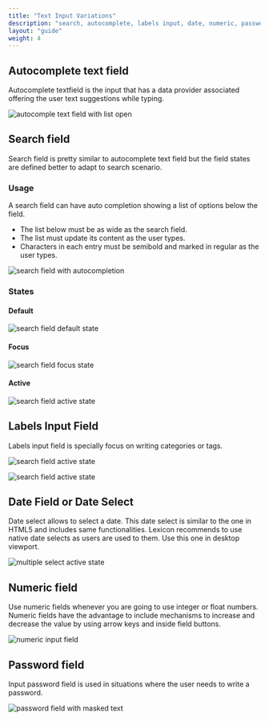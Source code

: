 ```yaml
---
title: "Text Input Variations"
description: "search, autocomplete, labels input, date, numeric, password"
layout: "guide"
weight: 4
---
```


## Autocomplete text field

Autocomplete textfield is the input that has a data provider associated offering the user text suggestions while typing.

![autocomple text field with list open](../../../images/AutocompleteTextField.jpg)

## Search field

Search field is pretty similar to autocomplete text field but the field states are defined better to adapt to search scenario.

### Usage

A search field can have auto completion showing a list of options below the field.
* The list below must be as wide as the search field.
* The list must update its content as the user types.
* Characters in each entry must be semibold and marked in regular as the user types.

![search field with autocompletion](../../../images/AutocompleteTextField.jpg)


### States

#### Default

![search field default state](../../../images/InputSearch.jpg)

#### Focus

![search field focus state](../../../images/InputSearchFocus.jpg)

#### Active

![search field active state](../../../images/InputSearchActive.jpg)

## Labels Input Field

Labels input field is specially focus on writing categories or tags.

![search field active state](../../../images/LabelInputField.jpg)

![search field active state](../../../images/LabelInputFieldMultipleLines.jpg)


## Date Field or Date Select

Date select allows to select a date. This date select is similar to the one in HTML5 and includes same functionalities. Lexicon recommends to use native date selects as users are used to them. Use this one in desktop viewport.

![multiple select active state](../../../images/DatePickerOpen.jpg)

## Numeric field 

Use numeric fields whenever you are going to use integer or float numbers. Numeric fields have the advantage to include mechanisms to increase and decrease the value by using arrow keys and inside field buttons.

![numeric input field](../../../images/InputNumeric.jpg)


## Password field

Input password field is used in situations where the user needs to write a password.

![password field with masked text](../../../images/InputPassword.jpg)

